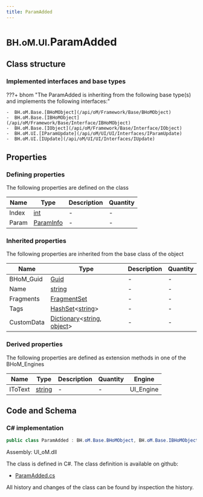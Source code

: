 ```yaml
---
title: ParamAdded
---
```


# <small>BH.oM.UI.</small>**ParamAdded**



## Class structure

### Implemented interfaces and base types

???+ bhom "The ParamAdded is inheriting from the following base type(s) and implements the following interfaces:"

    -  BH.oM.Base.[BHoMObject](/api/oM/Framework/Base/BHoMObject)
    -  BH.oM.Base.[IBHoMObject](/api/oM/Framework/Base/Interface/IBHoMObject)
    -  BH.oM.Base.[IObject](/api/oM/Framework/Base/Interface/IObject)
    -  BH.oM.UI.[IParamUpdate](/api/oM/UI/UI/Interfaces/IParamUpdate)
    -  BH.oM.UI.[IUpdate](/api/oM/UI/UI/Interfaces/IUpdate)


## Properties



### Defining properties

The following properties are defined on the class

| Name             | Type             | Description      | Quantity         |
|------------------|------------------|------------------|------------------|
| Index | [int](https://learn.microsoft.com/en-us/dotnet/api/System.Int32?view=netstandard-2.0) | - | - |
| Param | [ParamInfo](/api/oM/UI/UI/ParamInfo) | - | - |


### Inherited properties
The following properties are inherited from the base class of the object

| Name             | Type             | Description      | Quantity         |
|------------------|------------------|------------------|------------------|
| BHoM_Guid | [Guid](https://learn.microsoft.com/en-us/dotnet/api/System.Guid?view=netstandard-2.0) | - | - |
| Name | [string](https://learn.microsoft.com/en-us/dotnet/api/System.String?view=netstandard-2.0) | - | - |
| Fragments | [FragmentSet](/api/oM/Framework/Base/FragmentSet) | - | - |
| Tags | [HashSet](https://learn.microsoft.com/en-us/dotnet/api/System.Collections.Generic.HashSet-1?view=netstandard-2.0)&lt;[string](https://learn.microsoft.com/en-us/dotnet/api/System.String?view=netstandard-2.0)&gt; | - | - |
| CustomData | [Dictionary](https://learn.microsoft.com/en-us/dotnet/api/System.Collections.Generic.Dictionary-2?view=netstandard-2.0)&lt;[string](https://learn.microsoft.com/en-us/dotnet/api/System.String?view=netstandard-2.0), [object](https://learn.microsoft.com/en-us/dotnet/api/System.Object?view=netstandard-2.0)&gt; | - | - |


### Derived properties

The following properties are defined as extension methods in one of the BHoM_Engines

| Name             | Type             | Description      | Quantity         | Engine           |
|------------------|------------------|------------------|------------------|------------------|
| IToText | [string](https://learn.microsoft.com/en-us/dotnet/api/System.String?view=netstandard-2.0) | - | - | UI_Engine |


## Code and Schema

### C# implementation

``` C# title="C#"
public class ParamAdded : BH.oM.Base.BHoMObject, BH.oM.Base.IBHoMObject, BH.oM.Base.IObject, BH.oM.UI.IParamUpdate, BH.oM.UI.IUpdate
```

Assembly: UI_oM.dll

The class is defined in C#. The class definition is available on github:

- [ParamAdded.cs](https://github.com/BHoM/BHoM_UI/blob/develop/UI_oM/Updates\ParamAdded.cs)

All history and changes of the class can be found by inspection the history.

